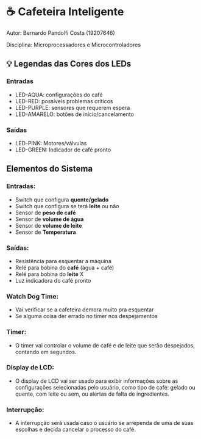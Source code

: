# ☕ Cafeteira Inteligente
Autor: Bernardo Pandolfi Costa (19207646)

Disciplina: Microprocessadores e Microcontroladores

## 💡 Legendas das Cores dos LEDs
### Entradas
* LED-AQUA: configurações do café
* LED-RED: possíveis problemas críticos
* LED-PURPLE: sensores que requerem espera
* LED-AMARELO: botões de início/cancelamento

### Saídas
* LED-PINK: Motores/válvulas
* LED-GREEN: Indicador de café pronto

## Elementos do Sistema
### Entradas:
* Switch que configura **quente/gelado**
* Switch que configura se terá **leite** ou não
* Sensor de **peso de café**
* Sensor de **volume de água**
* Sensor de **volume de leite**
* Sensor de **Temperatura**

### Saídas:
* Resistência para esquentar a máquina
* Relé para bobina do **café** (água + café)
* Relé para bobina do **leite** X
* Luz indicadora do café pronto

### Watch Dog Time:
* Vai verificar se a cafeteira demora muito pra esquentar
* Se alguma coisa der errado no timer nos despejamentos

### Timer:
* O timer vai controlar o volume de café e de leite que serão despejados, contando em segundos.

### Display de LCD:
* O display de LCD vai ser usado para exibir informações sobre as configurações selecionadas pelo usuário, como tipo de café: gelado ou quente, com leite ou sem, ou alertas de falta de ingredientes.

### Interrupção:
* A interrupção será usada caso o usuário se arrependa de uma de suas escolhas e decida cancelar o processo do café.